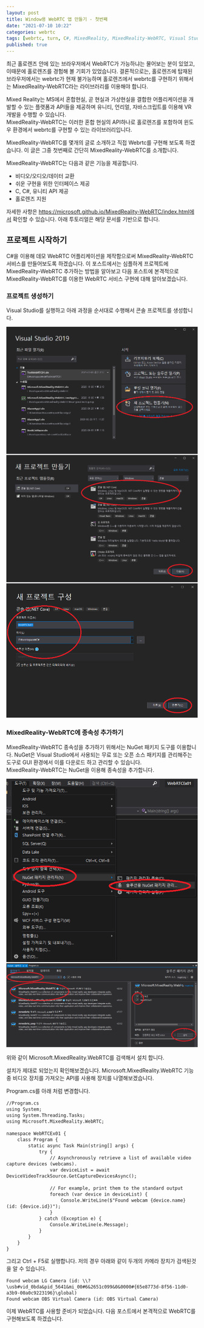 ```yaml
---
layout: post
title: Window용 WebRTC 앱 만들기 - 첫번째
date: "2021-07-10 10:22"
categories: webrtc
tags: [webrtc, turn, C#, MixedReality, MixedReality-WebRTC, Visual Studio]
published: true
---
```


최근 홀로렌즈 안에 있는 브라우저에서 WebRTC가 가능하냐는 물어보는 분이 있었고, 이때문에 홀로렌즈를 경험해 볼 기회가 있었습니다. 결론적으로는, 홀로렌즈에 탑재된 브라우저에서는 webrtc가 현재 불가능하며 홀로렌즈에서 webrtc를 구현하기 위해서는 MixedReality-WebRTC라는 라이브러리를 이용해야 합니다.  

Mixed Reality는 MS에서 혼합현실, 곧 현실과 가상현실을 결합한 어플리케이션을 개발할 수 있는 플랫폼과 API들을 제공하며 유니티, 언리얼, 자바스크립트를 이용해 VR 개발을 수행할 수 있습니다.  
MixedReality-WebRTC는 이러한 혼합 현실의 API하나로 홀로렌즈를 포함하여 윈도우 환경에서 webrtc를 구현할 수 있는 라이브러리입니다.  

MixedReality-WebRTC를 몇개의 글로 소개하고 직접 Webrtc를 구현해 보도록 하겠습니다. 이 글은 그중 첫번째로 간단히 MixedReality-WebRTC를 소개합니다.

MixedReality-WebRTC는 다음과 같은 기능을 제공합니다.
- 비디오/오디오/데이터 교환
- 쉬운 구현을 위한 인터페이스 제공
- C, C#, 유니티 API 제공
- 홀로렌즈 지원

자세한 사항은 https://microsoft.github.io/MixedReality-WebRTC/index.html에서 확인할 수 있습니다. 아래 투토리얼은 해당 문서를 기반으로 합니다.

## 프로젝트 시작하기
C#을 이용해 데모 WebRTC 어플리케이션을 제작함으로써 MixedReality-WebRTC 서비스를 만들어보도록 하겠습니다. 이 포스트에서는 심플하게 프로젝트에 MixedReality-WebRTC 추가하는 방법을 알아보고 다음 포스트에 본격적으로 MixedReality-WebRTC를 이용한 WebRTC 서비스 구현에 대해 알아보겠습니다.

### 프로젝트 생성하기
Visual Studio를 실행하고 아래 과정을 순서대로 수행해서 콘솔 프로젝트를 생성합니다.

![프로젝트 생성하기](/assets/images/2021-07-10/webrtc01.png)
![프로젝트 생성하기](/assets/images/2021-07-10/webrtc02.png)
![프로젝트 생성하기](/assets/images/2021-07-10/webrtc03.png)

### MixedReality-WebRTC에 종속성 추가하기
MixedReality-WebRTC 종속성을 추가하기 위해서는 NuGet 패키지 도구를 이용합니다. NuGet은 Visual Studio에서 사용되는 무료 또는 오픈 소스 패키지를 관리해주는 도구로 GUI 환경에서 이를 다운로드 하고 관리할 수 있습니다.  
MixedReality-WebRTC는 NuGet을 이용해 종속성을 추가합니다.

![종속성추가](/assets/images/2021-07-10/webrtc04.png)
![종속성추가](/assets/images/2021-07-10/webrtc05.png)

위와 같이 Microsoft.MixedReality.WebRTC를 검색해서 설치 합니다.


설치가 제대로 되었는지 확인해보겠습니다. Microsoft.MixedReality.WebRTC 기능 중 비디오 장치를 가져오는 API를 사용해 장치를 나열해보겠습니다.

Program.cs를 아래 처럼 변경합니다.
```
//Program.cs
using System;
using System.Threading.Tasks;
using Microsoft.MixedReality.WebRTC;

namespace WebRTCEx01 {
	class Program {
        static async Task Main(string[] args) {
            try {
                // Asynchronously retrieve a list of available video capture devices (webcams).
                var deviceList = await DeviceVideoTrackSource.GetCaptureDevicesAsync();

                // For example, print them to the standard output
                foreach (var device in deviceList) {
                    Console.WriteLine($"Found webcam {device.name} (id: {device.id})");
                }
            } catch (Exception e) {
                Console.WriteLine(e.Message);
            }
        }
    }
}
```

그리고 Ctrl + F5로 실행합니다. 저의 경우 아래와 같이 두개의 카메라 장치가 검색된것을 알 수 있습니다.

```
Found webcam LG Camera (id: \\?\usb#vid_0bda&pid_5641&mi_00#6&2651c099&0&0000#{65e8773d-8f56-11d0-a3b9-00a0c9223196}\global)
Found webcam OBS Virtual Camera (id: OBS Virtual Camera)
```

이제 WebRTC를 사용할 준비가 되었습니다. 다음 포스트에서 본격적으로 WebRTC를 구현해보도록 하겠습니다.

